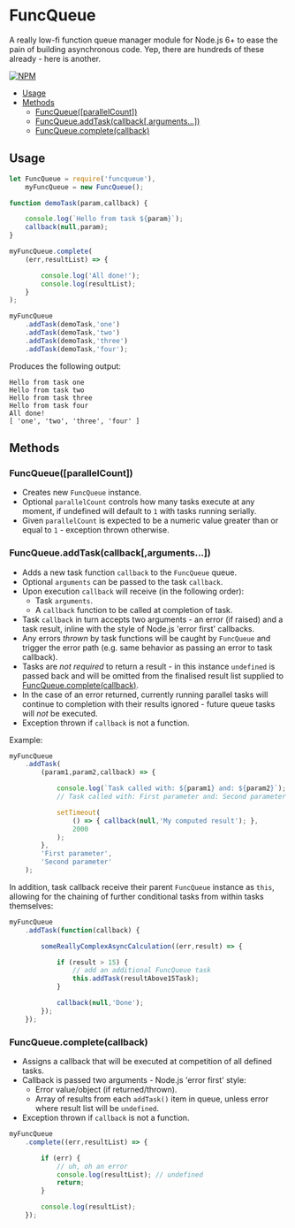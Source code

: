 # FuncQueue
A really low-fi function queue manager module for Node.js 6+ to ease the pain of building asynchronous code. Yep, there are hundreds of these already - here is another.

[![NPM](https://nodei.co/npm/funcqueue.png?downloads=true)](https://nodei.co/npm/funcqueue/)

- [Usage](#usage)
- [Methods](#methods)
	- [FuncQueue([parallelCount])](#funcqueueparallelcount)
	- [FuncQueue.addTask(callback[,arguments...])](#funcqueueaddtaskcallbackarguments)
	- [FuncQueue.complete(callback)](#funcqueuecompletecallback)

## Usage

```js
let FuncQueue = require('funcqueue'),
	myFuncQueue = new FuncQueue();

function demoTask(param,callback) {

	console.log(`Hello from task ${param}`);
	callback(null,param);
}

myFuncQueue.complete(
	(err,resultList) => {

		console.log('All done!');
		console.log(resultList);
	}
);

myFuncQueue
	.addTask(demoTask,'one')
	.addTask(demoTask,'two')
	.addTask(demoTask,'three')
	.addTask(demoTask,'four');
```

Produces the following output:

```
Hello from task one
Hello from task two
Hello from task three
Hello from task four
All done!
[ 'one', 'two', 'three', 'four' ]
```

## Methods

### FuncQueue([parallelCount])
- Creates new `FuncQueue` instance.
- Optional `parallelCount` controls how many tasks execute at any moment, if undefined will default to `1` with tasks running serially.
- Given `parallelCount` is expected to be a numeric value greater than or equal to `1` - exception thrown otherwise.

### FuncQueue.addTask(callback[,arguments...])
- Adds a new task function `callback` to the `FuncQueue` queue.
- Optional `arguments` can be passed to the task `callback`.
- Upon execution `callback` will receive (in the following order):
	- Task `arguments`.
	- A `callback` function to be called at completion of task.
- Task `callback` in turn accepts two arguments - an error (if raised) and a task result, inline with the style of Node.js 'error first' callbacks.
- Any errors _thrown_ by task functions will be caught by `FuncQueue` and trigger the error path (e.g. same behavior as passing an error to task callback).
- Tasks are _not required_ to return a result - in this instance `undefined` is passed back and will be omitted from the finalised result list supplied to [FuncQueue.complete(callback)](#funcqueuecompletecallback).
- In the case of an error returned, currently running parallel tasks will continue to completion with their results ignored - future queue tasks will *not* be executed.
- Exception thrown if `callback` is not a function.

Example:

```js
myFuncQueue
	.addTask(
		(param1,param2,callback) => {

			console.log(`Task called with: ${param1} and: ${param2}`);
			// Task called with: First parameter and: Second parameter

			setTimeout(
				() => { callback(null,'My computed result'); },
				2000
			);
		},
		'First parameter',
		'Second parameter'
	);
```

In addition, task callback receive their parent `FuncQueue` instance as `this`, allowing for the chaining of further conditional tasks from within tasks themselves:

```js
myFuncQueue
	.addTask(function(callback) {

		someReallyComplexAsyncCalculation((err,result) => {

			if (result > 15) {
				// add an additional FuncQueue task
				this.addTask(resultAbove15Task);
			}

			callback(null,'Done');
		});
	});
```

### FuncQueue.complete(callback)
- Assigns a callback that will be executed at competition of all defined tasks.
- Callback is passed two arguments - Node.js 'error first' style:
	- Error value/object (if returned/thrown).
	- Array of results from each `addTask()` item in queue, unless error where result list will be `undefined`.
- Exception thrown if `callback` is not a function.

```js
myFuncQueue
	.complete((err,resultList) => {

		if (err) {
			// uh, oh an error
			console.log(resultList); // undefined
			return;
		}

		console.log(resultList);
	});
```
